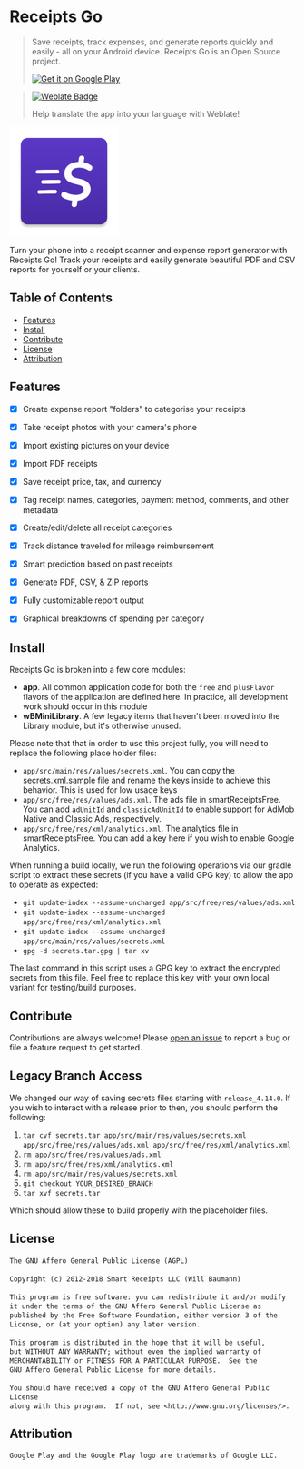 # Receipts Go

> Save receipts, track expenses, and generate reports quickly and easily - all on your Android device. Receipts Go is an Open Source project.
> 
> [![Get it on Google Play](https://receiptsgo.app/wp-content/uploads/2024/12/google_play_get_small.png)](https://play.google.com/store/apps/details?id=com.wops.receiptsgo)

> [![Weblate Badge](https://img.shields.io/badge/Weblate-2ECCAA?logo=weblate&logoColor=fff&style=for-the-badge)](https://hosted.weblate.org/projects/receiptsgo/receiptsgo/)
>
> Help translate the app into your language with Weblate!

![ReceiptsGo](https://github.com/wirelessops/ReceiptsGo/blob/1f3d2aac10d5e595d393e7ccaf0ab7f342deab5d/app/src/main/res/mipmap-xxxhdpi/ic_launcher.webp)


Turn your phone into a receipt scanner and expense report generator with Receipts Go! Track your receipts and easily generate beautiful PDF and CSV reports for yourself or your clients.

## Table of Contents

  - [Features](#features)
  - [Install](#install)
  - [Contribute](#contribute)
  - [License](#license)
  - [Attribution](#attribution)

## Features

- [X] Create expense report "folders" to categorise your receipts
- [X] Take receipt photos with your camera's phone
- [X] Import existing pictures on your device
- [X] Import PDF receipts 
- [X] Save receipt price, tax, and currency
- [X] Tag receipt names, categories, payment method, comments, and other metadata
- [X] Create/edit/delete all receipt categories
- [X] Track distance traveled for mileage reimbursement
- [X] Smart prediction based on past receipts
- [X] Generate PDF, CSV, & ZIP reports
- [X] Fully customizable report output
- [X] Graphical breakdowns of spending per category


## Install 

Receipts Go is broken into a few core modules:

- **app**. All common application code for both the `free` and `plusFlavor` flavors of the application are defined here. In practice, all development work should occur in this module
- **wBMiniLibrary**. A few legacy items that haven't been moved into the Library module, but it's otherwise unused.

Please note that that in order to use this project fully, you will need to replace the following place holder files:

- `app/src/main/res/values/secrets.xml`. You can copy the secrets.xml.sample file and rename the keys inside to achieve this behavior. This is used for low usage keys
- `app/src/free/res/values/ads.xml`. The ads file in smartReceiptsFree. You can add `adUnitId` and `classicAdUnitId` to enable support for AdMob Native and Classic Ads, respectively.
- `app/src/free/res/xml/analytics.xml`. The analytics file in smartReceiptsFree. You can add a key here if you wish to enable Google Analytics.

When running a build locally, we run the following operations via our gradle script to extract these secrets (if you have a valid GPG key) to allow the app to operate as expected:

- `git update-index --assume-unchanged app/src/free/res/values/ads.xml`
- `git update-index --assume-unchanged app/src/free/res/xml/analytics.xml`
- `git update-index --assume-unchanged app/src/main/res/values/secrets.xml`
- `gpg -d secrets.tar.gpg | tar xv`

The last command in this script uses a GPG key to extract the encrypted secrets from this file. Feel free to replace this key with your own local variant for testing/build purposes.


## Contribute

Contributions are always welcome! Please [open an issue](https://github.com/wirelessops/ReceiptsGo/issues/new) to report a bug or file a feature request to get started.

## Legacy Branch Access

We changed our way of saving secrets files starting with `release_4.14.0`. If you wish to interact with a release prior to then, you should perform the following:

1. `tar cvf secrets.tar app/src/main/res/values/secrets.xml app/src/free/res/values/ads.xml app/src/free/res/xml/analytics.xml`  
2. `rm app/src/free/res/values/ads.xml`
3. `rm app/src/free/res/xml/analytics.xml` 
4. `rm app/src/main/res/values/secrets.xml`
5. `git checkout YOUR_DESIRED_BRANCH`
6. `tar xvf secrets.tar`

Which should allow these to build properly with the placeholder files.

## License

```none
The GNU Affero General Public License (AGPL)

Copyright (c) 2012-2018 Smart Receipts LLC (Will Baumann)

This program is free software: you can redistribute it and/or modify
it under the terms of the GNU Affero General Public License as
published by the Free Software Foundation, either version 3 of the
License, or (at your option) any later version.

This program is distributed in the hope that it will be useful,
but WITHOUT ANY WARRANTY; without even the implied warranty of
MERCHANTABILITY or FITNESS FOR A PARTICULAR PURPOSE.  See the
GNU Affero General Public License for more details.

You should have received a copy of the GNU Affero General Public License
along with this program.  If not, see <http://www.gnu.org/licenses/>.
```

## Attribution

```none
Google Play and the Google Play logo are trademarks of Google LLC.
```
